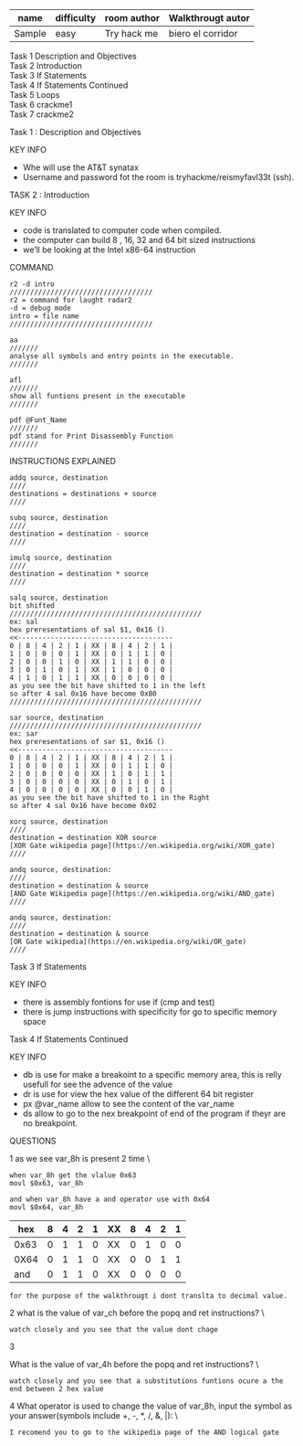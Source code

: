 |name     | difficulty | room author | Walkthrougt autor |
|---------|------------|-------------|-------------------|
|Sample   |  easy      | Try hack me | biero el corridor |



Task 1 Description and Objectives \
Task 2 Introduction \
Task 3 If Statements \
Task 4 If Statements Continued \
Task 5 Loops \
Task 6 crackme1 \
Task 7 crackme2 



Task 1 : Description and Objectives 

KEY INFO 
+ Whe will use the AT&T synatax 
+ Username and password fot the room is tryhackme/reismyfavl33t (ssh). 

TASK 2 : Introduction 

KEY INFO 
+ code is translated to computer code when compiled. 
+ the computer can build 8 , 16, 32 and 64 bit sized instructions
+ we’ll be looking at the Intel x86-64 instruction

COMMAND 

    r2 -d intro
    ///////////////////////////////////
    r2 = command for laught radar2
    -d = debug mode
    intro = file name
    ///////////////////////////////////

    aa
    ///////
    analyse all symbols and entry points in the executable.
    ///////

    afl
    ///////
    show all funtions present in the executable
    ///////

    pdf @Funt_Name
    ///////
    pdf stand for Print Disassembly Function
    ///////

INSTRUCTIONS EXPLAINED 

    addq source, destination
    ////
    destinations = destinations + source
    ////

    subq source, destination
    ////
    destination = destination - source
    ////

    imulq source, destination
    ////
    destination = destination * source
    ////

    salq source, destination
    bit shifted 
    ///////////////////////////////////////////////
    ex: sal
    hex preresentations of sal $1, 0x16 ()
    <<--------------------------------------
    0 | 8 | 4 | 2 | 1 | XX | 8 | 4 | 2 | 1 | 
    1 | 0 | 0 | 0 | 1 | XX | 0 | 1 | 1 | 0 |
    2 | 0 | 0 | 1 | 0 | XX | 1 | 1 | 0 | 0 |
    3 | 0 | 1 | 0 | 1 | XX | 1 | 0 | 0 | 0 |
    4 | 1 | 0 | 1 | 1 | XX | 0 | 0 | 0 | 0 |
    as you see the bit have shifted to 1 in the left
    so after 4 sal 0x16 have become 0xB0
    ///////////////////////////////////////////////

    sar source, destination
    ///////////////////////////////////////////////
    ex: sar 
    hex preresentations of sar $1, 0x16 ()
    <<--------------------------------------
    0 | 8 | 4 | 2 | 1 | XX | 8 | 4 | 2 | 1 | 
    1 | 0 | 0 | 0 | 1 | XX | 0 | 1 | 1 | 0 |
    2 | 0 | 0 | 0 | 0 | XX | 1 | 0 | 1 | 1 |
    3 | 0 | 0 | 0 | 0 | XX | 0 | 1 | 0 | 1 |
    4 | 0 | 0 | 0 | 0 | XX | 0 | 0 | 1 | 0 |
    as you see the bit have shifted to 1 in the Right
    so after 4 sal 0x16 have become 0x02

    xorq source, destination 
    ////
    destination = destination XOR source
    [XOR Gate wikipedia page](https://en.wikipedia.org/wiki/XOR_gate)
    ////

    andq source, destination: 
    ////
    destination = destination & source
    [AND Gate Wikipedia page](https://en.wikipedia.org/wiki/AND_gate)
    ////

    andq source, destination: 
    ////
    destination = destination & source
    [OR Gate wikipedia](https://en.wikipedia.org/wiki/OR_gate)
    ////

Task 3 If Statements 

KEY INFO 

+ there is assembly fontions for use if (cmp and test)
+ there is jump instructions with specificity for go to specific memory space

Task 4 If Statements Continued 

KEY INFO 

+ db is use for make a breakoint to a specific memory area, this is relly usefull for see the advence of the value
+ dr is use for view the hex value of the different 64 bit register
+ px @var_name allow to see the content of the var_name
+ ds allow to go to the nex breakpoint of end of the program if theyr are no breakpoint. 

QUESTIONS

1 as we see var_8h is present 2 time \

    when var_8h get the vlalue 0x63
    movl $0x63, var_8h

    and when var_8h have a and operator use with 0x64
    movl $0x64, var_8h

hex  | 8 | 4 | 2 | 1 | XX | 8 | 4 | 2 | 1 |
|----|---|---|---|---|----|---|---|---|---|
0x63 | 0 | 1 | 1 | 0 | XX | 0 | 1 | 0 | 0 |
0X64 | 0 | 1 | 1 | 0 | XX | 0 | 0 | 1 | 1 |
and  | 0 | 1 | 1 | 0 | XX | 0 | 0 | 0 | 0 |

    for the purpose of the walkthrougt i dont translta to decimal value. 

2 what is the value of var_ch before the popq and ret instructions? \

    watch closely and you see that the value dont chage

3 

What is the value of var_4h before the popq and ret instructions? \

    watch closely and you see that a substitutions funtions ocure a the end between 2 hex value

4 
What operator is used to change the value of var_8h, input the symbol as your answer(symbols include +, -, *, /, &, |): \

    I recomend you to go to the wikipedia page of the AND logical gate



